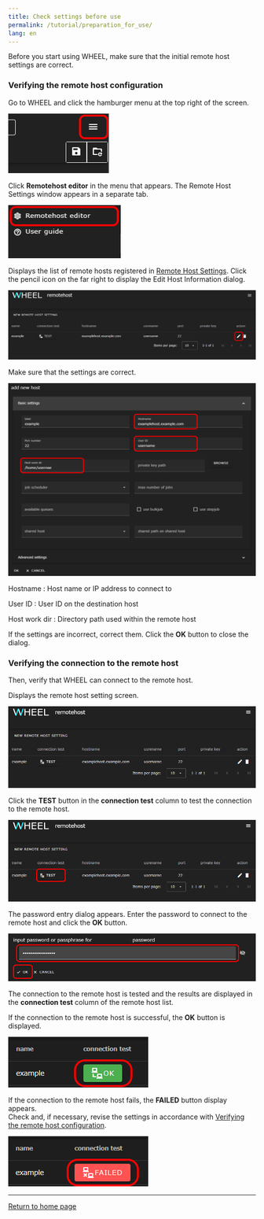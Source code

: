 ```yaml
---
title: Check settings before use
permalink: /tutorial/preparation_for_use/
lang: en
---
```


Before you start using WHEEL, make sure that the initial remote host settings are correct.

### Verifying the remote host configuration
Go to WHEEL and click the hamburger menu at the top right of the screen.

![hamburger menu](img/hamburger_menu.png "hamburger menu")

Click __Remotehost editor__ in the menu that appears. The Remote Host Settings window appears in a separate tab.

!["Remotehost editor"](img/remotehost_editor_button.png "Remotehost editor")

Displays the list of remote hosts registered in [Remote Host Settings]({{site.baseurl}}/for_admins/how_to_boot/#remote-host-settings). Click the pencil icon on the far right to display the Edit Host Information dialog.

!["edit icon"](img/remotehost_editor2.png "edit icon")

Make sure that the settings are correct.

!["Check settings"](img/add_new_host.png "Check settings")

Hostname
: Host name or IP address to connect to

User ID
: User ID on the destination host

Host work dir
: Directory path used within the remote host

If the settings are incorrect, correct them.
Click the __OK__ button to close the dialog.

### Verifying the connection to the remote host
Then, verify that WHEEL can connect to the remote host.

Displays the remote host setting screen.

![Remote Host List](img/remotehost_list.png "Remote Host List")

Click the __TEST__ button in the __connection test__ column to test the connection to the remote host.

!["connection test"](img/connection_test.png "connection test")

The password entry dialog appears. Enter the password to connect to the remote host and click the __OK__ button.

!["Input password"](img/input_password.png "Input password")

The connection to the remote host is tested and the results are displayed in the __connection test__ column of the remote host list.


If the connection to the remote host is successful, the __OK__ button is displayed.

!["Result ok"](img/result_ok.png "Result ok")

If the connection to the remote host fails, the __FAILED__ button display appears.  
Check and, if necessary, revise the settings in accordance with [Verifying the remote host configuration](#verifying-the-remote-host-configuration).

!["Result failed"](img/result_failed.png "Result failed")




--------
[Return to home page]({{site.baseurl}}/tutorial/)